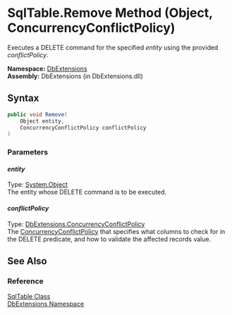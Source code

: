 SqlTable.Remove Method (Object, ConcurrencyConflictPolicy)
==========================================================
Executes a DELETE command for the specified *entity* using the provided *conflictPolicy*.

**Namespace:** [DbExtensions][1]  
**Assembly:** DbExtensions (in DbExtensions.dll)

Syntax
------

```csharp
public void Remove(
	Object entity,
	ConcurrencyConflictPolicy conflictPolicy
)
```

### Parameters

#### *entity*
Type: [System.Object][2]  
The entity whose DELETE command is to be executed.

#### *conflictPolicy*
Type: [DbExtensions.ConcurrencyConflictPolicy][3]  
 The [ConcurrencyConflictPolicy][3] that specifies what columns to check for in the DELETE predicate, and how to validate the affected records value.


See Also
--------

### Reference
[SqlTable Class][4]  
[DbExtensions Namespace][1]  

[1]: ../README.md
[2]: http://msdn.microsoft.com/en-us/library/e5kfa45b
[3]: ../ConcurrencyConflictPolicy/README.md
[4]: README.md